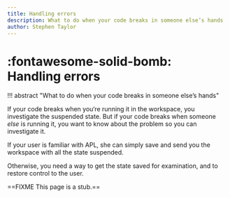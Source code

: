 ```yaml
---
title: Handling errors
description: What to do when your code breaks in someone else’s hands
author: Stephen Taylor
---
```

# :fontawesome-solid-bomb: Handling errors

!!! abstract "What to do when your code breaks in someone else’s hands"


If your code breaks when you‘re running it in the workspace, you investigate the suspended state.
But if your code breaks when someone *else* is running it, you want to know about the problem so you can investigate it.

If your user is familiar with APL, she can simply save and send you the workspace with all the state suspended. 

Otherwise, you need a way to get the state saved for examination, and to restore control to the user.

==FIXME This page is a stub.==